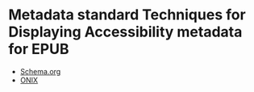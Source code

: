  # Metadata standard Techniques for Displaying Accessibility metadata for EPUB
- [Schema.org](https://w3c.github.io/publ-a11y/UX-Guide-Metadata/techniques/schema-org.html)
- [ONIX](https://w3c.github.io/publ-a11y/UX-Guide-Metadata/techniques/onix.html)

 
